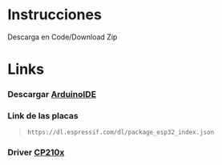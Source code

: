 # Instrucciones
Descarga en Code/Download Zip

# Links
### Descargar [ArduinoIDE](https://www.arduino.cc/en/software)
### Link de las placas

> `https://dl.espressif.com/dl/package_esp32_index.json`

### Driver [CP210x](https://www.silabs.com/developer-tools/usb-to-uart-bridge-vcp-drivers)


